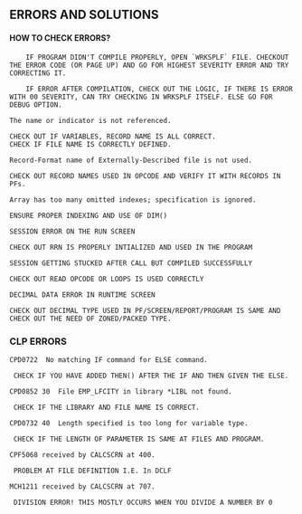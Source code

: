 ## ERRORS AND SOLUTIONS

#### HOW TO CHECK ERRORS?
        IF PROGRAM DIDN'T COMPILE PROPERLY, OPEN `WRKSPLF` FILE. CHECKOUT THE ERROR CODE (OR PAGE UP) AND GO FOR HIGHEST SEVERITY ERROR AND TRY CORRECTING IT.

        IF ERROR AFTER COMPILATION, CHECK OUT THE LOGIC, IF THERE IS ERROR WITH 00 SEVERITY, CAN TRY CHECKING IN WRKSPLF ITSELF. ELSE GO FOR DEBUG OPTION.

`The name or indicator is not referenced.`
    
    CHECK OUT IF VARIABLES, RECORD NAME IS ALL CORRECT. 
    CHECK IF FILE NAME IS CORRECTLY DEFINED.

`Record-Format name of Externally-Described file is not used.`

    CHECK OUT RECORD NAMES USED IN OPCODE AND VERIFY IT WITH RECORDS IN PFs.

`Array has too many omitted indexes; specification is ignored.`

    ENSURE PROPER INDEXING AND USE OF DIM()

`SESSION ERROR ON THE RUN SCREEN`

    CHECK OUT RRN IS PROPERLY INTIALIZED AND USED IN THE PROGRAM

`SESSION GETTING STUCKED AFTER CALL BUT COMPILED SUCCESSFULLY`

    CHECK OUT READ OPCODE OR LOOPS IS USED CORRECTLY

`DECIMAL DATA ERROR IN RUNTIME SCREEN`

    CHECK OUT DECIMAL TYPE USED IN PF/SCREEN/REPORT/PROGRAM IS SAME AND CHECK OUT THE NEED OF ZONED/PACKED TYPE.


### CLP ERRORS
`CPD0722  No matching IF command for ELSE command.`

     CHECK IF YOU HAVE ADDED THEN() AFTER THE IF AND THEN GIVEN THE ELSE.

`CPD0852 30  File EMP_LFCITY in library *LIBL not found.`

     CHECK IF THE LIBRARY AND FILE NAME IS CORRECT.

`CPD0732 40  Length specified is too long for variable type.`

     CHECK IF THE LENGTH OF PARAMETER IS SAME AT FILES AND PROGRAM.

`CPF5068 received by CALCSCRN at 400.`

     PROBLEM AT FILE DEFINITION I.E. In DCLF

`MCH1211 received by CALCSCRN at 707.`

     DIVISION ERROR! THIS MOSTLY OCCURS WHEN YOU DIVIDE A NUMBER BY 0
    


